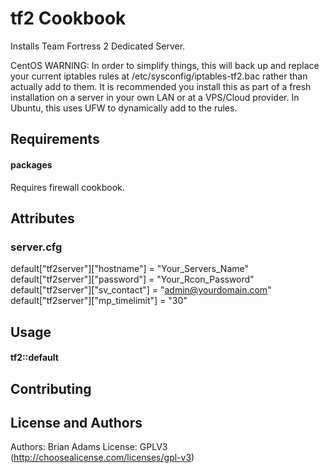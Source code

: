 tf2 Cookbook
============
Installs Team Fortress 2 Dedicated Server.    

CentOS WARNING: In order to simplify things, this will back up and replace your current iptables rules at /etc/sysconfig/iptables-tf2.bac rather than actually add to them. It is recommended you install this as part of a fresh installation on a server in your own LAN or at a VPS/Cloud provider. In Ubuntu, this uses UFW to dynamically add to the rules. 

Requirements
------------
#### packages
Requires firewall cookbook.

Attributes
----------
### server.cfg
default["tf2server"]["hostname"] = "Your_Servers_Name"
default["tf2server"]["password"] = "Your_Rcon_Password"
default["tf2server"]["sv_contact"] = "admin@yourdomain.com"
default["tf2server"]["mp_timelimit"] = "30"

Usage
-----
#### tf2::default

Contributing
------------

License and Authors
-------------------
Authors: Brian Adams
License: GPLV3 (http://choosealicense.com/licenses/gpl-v3) 
